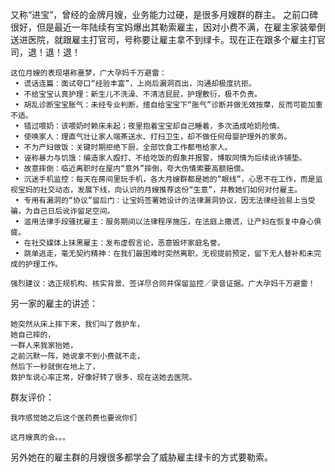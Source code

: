 又称“进宝”，曾经的金牌月嫂，业务能力过硬，是很多月嫂群的群主。
之前口碑很好，但是最近一年陆续有宝妈爆出其勒索雇主，因对小费不满，在雇主家装晕倒送进医院，就跟雇主打官司，号称要让雇主拿不到绿卡。现在正在跟多个雇主打官司，退！退！退！

```
这位月嫂的表现堪称噩梦，广大孕妈千万避雷：
 • 谎话连篇：面试夸口“经验丰富”，上岗后漏洞百出，沟通却极度抗拒。
 • 不给宝宝认真护理：新生儿不洗澡、不清洁屁屁，护理敷衍，极不负责。
 • 胡乱诊断宝宝胀气：未经专业判断，擅自给宝宝下“胀气”诊断并做无效按摩，反而可能加重不适。
 • 错过喂奶：该喂奶时赖床未起；夜里抱着宝宝却自己睡着，多次造成呛奶险情。
 • 使唤家人：理直气壮让家人端茶送水、打扫卫生，却不做任何母婴护理外的家务。
 • 不为产妇做饭：关键时期拒绝下厨，全部饮食工作都甩给家人。
 • 诬称暴力与饥饿：编造家人殴打、不给吃饭的假象并报警，博取同情为后续讹诈铺垫。
 • 故意摔倒：临近离职时在屋内“意外”摔倒，夸大伤情索要高额赔偿。
 • 沉迷手机监控：每天在房间里玩手机，各大月嫂群都是她的“眼线”，心思不在工作，而是监视宝妈的社交动态，发展下线，向认识的月嫂推荐这份“生意”，并教她们如何对付雇主。
 • 专用有漏洞的“协议”留后门：让宝妈签署她设计的法律漏洞协议，因无法律经验易上当受骗，为自己日后讹诈留足空间。
 • 滥用法律手段骚扰雇主：服务期间以法律程序施压，在法庭上撒谎，让产妇在恢复中身心俱疲。
 • 在社交媒体上抹黑雇主：发布虚假言论，恶意毁坏家庭名誉。
 • 跳单逃走，毫无契约精神：在我们最困难时突然离职，无视提前预定，留下无人替补和未完成的护理工作。

强烈建议：选正规机构、核实背景、签详尽合同并保留监控／录音证据。广大孕妈千万避雷！
```
另一家的雇主的讲述：
```
她突然从床上摔下来，我们叫了救护车，
她自己摔的，
一群人来我家抬她，
之前沉默一阵，她说拿不到小费就不走，
然后下一秒就倒在地上了，
救护车说心率正常，好像好转了很多，现在送她去医院。
```
群友评价：
```
我咋感觉她之后这个医药费也要讹你们
```
```
这月嫂真的会。。。
```
另外她在的雇主群的月嫂很多都学会了威胁雇主绿卡的方式要勒索。

